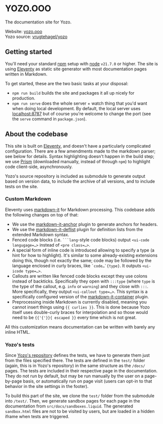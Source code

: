 # YOZO.OOO

The documentation site for Yozo.

Website: [yozo.ooo](https://yozo.ooo/) \
Yozo source: [vrugtehagel/yozo](https://github.com/vrugtehagel/yozo)

## Getting started

You'll need your standard [npm](https://www.npmjs.com/) setup with [node](https://nodejs.org/) `v21.7.0` or higher. The site is using [Eleventy](https://11ty.dev/) as static site generator with most documentation pages written in Markdown.

To get started, these are the two basic tasks at your disposal:
- `npm run build` builds the site and packages it all up nicely for production.
- `npm run serve` does the whole server + watch thing that you'd want when doing local development. By default, the local server uses [localhost:8787](http://localhost:8787/) but of course you're welcome to change the port (see the `serve` command in `package.json`).

## About the codebase

This site is built on [Eleventy](https://11ty.dev/), and doesn't have a particularly complicated configuration. There are a few amendments made to the markdown parser; see below for details. Syntax highlighting doesn't happen in the build step; we use [Prism](https://prismjs.com/) (downloaded manually, instead of through `npm`) to highlight code client-side, asynchronously.

Yozo's source repository is included as submodule to generate output based on version data, to include the archive of all versions, and to include tests on the site.

### Custom Markdown

Eleventy uses [markdown-it](https://markdown-it.github.io/markdown-it/) for Markdown processing. This codebase adds the following changes on top of that:

- We use the [markdown-it-anchor](https://www.npmjs.com/package/markdown-it-anchor) plugin to generate anchors for headers.
- We use the [markdown-it-deflist](https://www.npmjs.com/package/markdown-it-deflist) plugin for definition lists from the extended Markdown syntax.
- Fenced code blocks (i.e. ` ```lang `-style code blocks) output `<ui-code langugage=…>` instead of `<pre class=…>`.
- A special form of inline code is introduced allowing to specify a type (a hint for how to highlight). It's similar to some already-existing extensions doing this, though not exactly the same; code may be followed by the language enclosed in curly braces, like `` `code…`{type} ``. It outputs `<ui-icode type=…>`.
- Callouts are written like fenced code blocks except they use colons instead of backticks. Specifically they open with `:::type` (where `type` is the type of the callout, e.g. `info` or `warning`) and they close with `:::`. More specifically, they output `<ui-callout type=…>`. This syntax is a specifically configured version of the [markdown-it-container](https://www.npmjs.com/package/markdown-it-container) plugin.
- Preprocessing inside Markdown is currently disabled, meaning you cannot insert things using `{{ curlies }}`. This is done because Yozo itself uses double-curly braces for interpolation and so those would need to be `{{'{'}}{ escaped }}` every time which is not great.

All this customization means documentation can be written with barely any inline HTML.

### Yozo's tests

Since [Yozo's repository](https://github.com/vrugtehagel/yozo) defines the tests, we have to generate them just from the files specified there. The tests are defined in the `test/` folder (again, this is in Yozo's repository) in the same structure as the `/docs/` pages. The tests are included in their respective page in the documentation. They do not run by default, but may be run manually by the user on a page-by-page basis, or automatically run on page visit (users can opt-in to that behavior in the site settings in the footer).

To build this part of the site, we clone the `test/` folder from the submodule into `/test/`. Then, we generate sandbox pages for each page in the documentation from `src/docs/sandboxes.liquid`. The generated `sandbox.html` files are not to be visited by users, but are loaded in a hidden iframe when tests are triggered.
